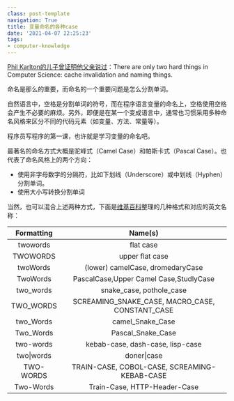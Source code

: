 ```yaml
---
class: post-template
navigation: True
title: 变量命名的各种case
date: '2021-04-07 22:25:23'
tags:
- computer-knowledge
---
```


[Phil Karlton的儿子曾证明他父亲说过](https://skeptics.stackexchange.com/questions/19836/has-phil-karlton-ever-said-there-are-only-two-hard-things-in-computer-science)：There are only two hard things in Computer Science: cache invalidation and naming things.

命名是那么的重要，而命名的一个重要问题是怎么分割单词。

<!--more-->

自然语言中，空格是分割单词的符号，而在程序语言变量的命名上，空格使用空格会产生不必要的麻烦。另外，即便是在某一个变成语言中，通常也习惯采用多种命名风格来区分不同的代码元素（如变量、方法、常量等）。

程序员写程序的第一课，也许就是学习变量的命名吧。

最著名的命名方式大概是驼峰式（Camel Case）和帕斯卡式（Pascal Case）。也代表了命名风格上的两个方向：
* 使用非字母数字的分隔符，比如下划线（Underscore）或中划线（Hyphen）分割单词。
* 使用大小写转换分割单词

当然，也可以混合上述两种方式，下面是[维基百科](https://en.wikipedia.org/wiki/Naming_convention_(programming))整理的几种格式和对应的英文名称：

**Formatting**|**Name(s)**
:-----:|:-----:
twowords|flat case
TWOWORDS|upper flat case
twoWords|(lower) camelCase, dromedaryCase
TwoWords|PascalCase,Upper Camel Case,StudlyCase
two\_words|snake\_case, pothole\_case
TWO\_WORDS|SCREAMING\_SNAKE\_CASE, MACRO\_CASE, CONSTANT\_CASE
two\_Words|camel\_Snake\_Case
Two\_Words|Pascal\_Snake\_Case
two-words|kebab-case, dash-case, lisp-case
two\|words|doner\|case
TWO-WORDS|TRAIN-CASE, COBOL-CASE, SCREAMING-KEBAB-CASE
Two-Words|Train-Case, HTTP-Header-Case


